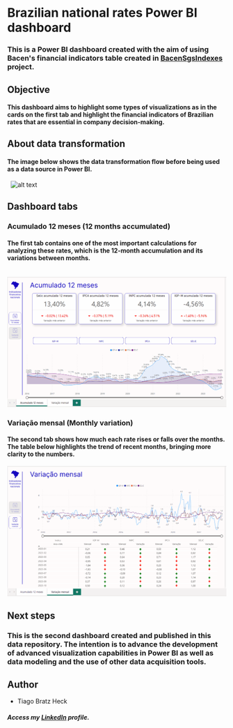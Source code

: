 # Brazilian national rates Power BI dashboard

### This is a Power BI dashboard created with the aim of using Bacen's financial indicators table created in [BacenSgsIndexes](https://github.com/TiagoBHeck/BacenSgsIndexes) project.

## Objective

#### This dashboard aims to highlight some types of visualizations as in the cards on the first tab and highlight the financial indicators of Brazilian rates that are essential in company decision-making.

## About data transformation

#### The image below shows the data transformation flow before being used as a data source in Power BI. 
&nbsp;
![alt text](images/diagram.png.png "Data flow transformation")

## Dashboard tabs

### Acumulado 12 meses (12 months accumulated)

#### The first tab contains one of the most important calculations for analyzing these rates, which is the 12-month accumulation and its variations between months.
&nbsp;
![alt text](images/aba%201.gif "12 months")

### Variação mensal (Monthly variation)

#### The second tab shows how much each rate rises or falls over the months. The table below highlights the trend of recent months, bringing more clarity to the numbers.
![alt text](images/aba%202.gif "variation")

## Next steps

### This is the second dashboard created and published in this data repository. The intention is to advance the development of advanced visualization capabilities in Power BI as well as data modeling and the use of other data acquisition tools.

## Author
- Tiago Bratz Heck
##### Access my [LinkedIn](https://www.linkedin.com/in/tiago-bratz-heck-0b9b5696/) profile.


